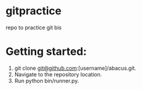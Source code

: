 # gitpractice

repo to practice git bis

# Getting started:

1. git clone git@github.com:[username]/abacus.git.
2. Navigate to the repository location.
3. Run python bin/runner.py.
